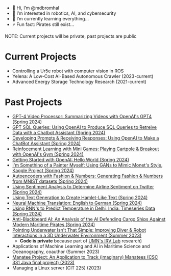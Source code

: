 - 👋 Hi, I’m @mdbromhal
- 👀 I’m interested in robotics, AI, and cybersecurity
- 🌱 I’m currently learning everything...
- ⚡ Fun fact: Pirates still exist...

NOTE: Current projects will be private, past projects are public

<!---
mdbromhal/mdbromhal is a ✨ special ✨ repository because its `README.md` (this file) appears on your GitHub profile.
You can click the Preview link to take a look at your changes.
--->
# Current Projects 
- Controlling a Ur5e robot with computer vision in ROS
- Yelena: A Low-Cost AI-Based Autonomous Crawler (2023-current)
- Advanced Energy Storage Technology Research (2021-current)
  

# Past Projects
- [GPT-4 Video Processor: Summarizing Videos with OpenAI's GPT4 (Spring 2024)](https://github.com/mdbromhal/GPT4_Summarize_Video.git)
- [GPT SQL Queries: Using OpenAI to Produce SQL Queries to Retreive Data with a Chatbot Assistant (Spring 2024)](https://github.com/mdbromhal/GPT_SQL_Query.git)
- [Developing Prompts & Receiving Responses: Using OpenAI to Make a ChatBot Assistant (Spring 2024)](https://github.com/mdbromhal/GPT_Assistant.git)
- [Reinfocement Learning with Mini Games: Playing Cartpole & Breakout with OpenAI's Gym (Spring 2024)](https://github.com/mdbromhal/Reinforcement_Learning-Mini_Games.git)
- [Getting Started with OpenAI: Hello World (Spring 2024)](https://github.com/mdbromhal/OpenAI_HelloWorld.git)
- [I'm Something of a Painter Myself: Using GANs to Mimic Monet's Style, Kaggle Project (Spring 2024)](https://github.com/mdbromhal/Monet_GAN.git)
- [Autoencoders with Fashion & Numbers: Generating Fashion & Numbers from MNIST datasets (Spring 2024)](https://github.com/mdbromhal/Autoencoders_FashionNumbers.git)
- [Using Sentiment Analysis to Determine Airline Sentiment on Twitter (Spring 2024)](https://github.com/mdbromhal/TwitterSentiment)
- [Using Text Generation to Create Hamlet-Like Text (Spring 2024)](https://github.com/mdbromhal/TextGeneration_Hamlet.git)
- [Neural Machine Translation: English to German (Spring 2024)](https://github.com/mdbromhal/NeuralMachineTranslation_German.git)
- [Using RNN's to Predict Temperature in Delhi, India: Timeseries Data (Spring 2024)](https://github.com/mdbromhal/TimeSeriesRNN_DelhiTemp.git)
- [Anti-Blackbeard AI: An Analysis of the AI Defending Cargo Ships Against Modern Maritime Pirates (Spring 2024)](https://github.com/mdbromhal/Anti-Blackbeard_AI.git)
- [Pointing Underwater Isn't That Simple: Improving Diver & Robot Interactions in a 3D Underwater Environment (Summer 2023)](https://github.com/mdbromhal/Pointing_Underwater.git)
  - **Code is private** because part of [UMN's IRV Lab](https://irvlab.cs.umn.edu/) research)
- Applications of Machine Learning and AI in Maritime Science and Oceanography, coauthor (Summer 2023)
- [Manatee Project: An Application to Track (imaginary) Manatees (CSC 331 Java final project) (2023)](https://github.com/mdbromhal/ManateeProject.git)
- Managing a Linux server (CIT 225) (2023)
  
